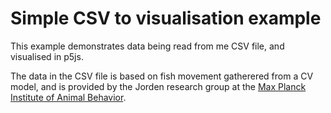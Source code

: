 # Simple CSV to visualisation example

This example demonstrates data being read from me CSV file, and visualised in p5js. 

The data in the CSV file is based on fish movement gatherered from a CV model, and is provided by the Jorden research group at the [Max Planck Institute of Animal Behavior](https://www.ab.mpg.de/jordan). 